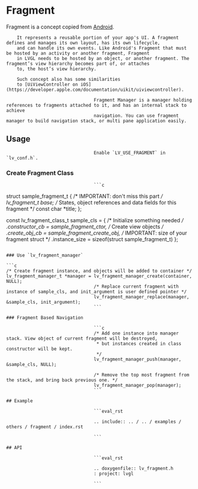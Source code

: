 
# Fragment

Fragment is a concept copied from [Android](https://developer.android.com/guide/fragments).

		It represents a reusable portion of your app's UI. A fragment defines and manages its own layout, has its own lifecycle,
		and can handle its own events. Like Android's Fragment that must be hosted by an activity or another fragment, Fragment
		in LVGL needs to be hosted by an object, or another fragment. The fragment’s view hierarchy becomes part of, or attaches
		to, the host’s view hierarchy.

		Such concept also has some similarities
		to [UiViewController on iOS](https://developer.apple.com/documentation/uikit/uiviewcontroller).

									 Fragment Manager is a manager holding references to fragments attached to it, and has an internal stack to achieve
									 navigation. You can use fragment manager to build navigation stack, or multi pane application easily.

## Usage

									 Enable `LV_USE_FRAGMENT` in `lv_conf.h`.

### Create Fragment Class

									 ```c
struct sample_fragment_t {
	/* IMPORTANT: don't miss this part */
	lv_fragment_t base;
	/* States, object references and data fields for this fragment */
	const char *title;
};

const lv_fragment_class_t sample_cls = {
	/* Initialize something needed */
	.constructor_cb = sample_fragment_ctor,
	/* Create view objects */
	.create_obj_cb = sample_fragment_create_obj,
	/* IMPORTANT: size of your fragment struct */
	.instance_size = sizeof(struct sample_fragment_t)
};
```

### Use `lv_fragment_manager`

```c
/* Create fragment instance, and objects will be added to container */
lv_fragment_manager_t *manager = lv_fragment_manager_create(container, NULL);
								 /* Replace current fragment with instance of sample_cls, and init_argument is user defined pointer */
								 lv_fragment_manager_replace(manager, &sample_cls, init_argument);
								 ```

### Fragment Based Navigation

								 ```c
								 /* Add one instance into manager stack. View object of current fragment will be destroyed,
								  * but instances created in class constructor will be kept.
								  */
								 lv_fragment_manager_push(manager, &sample_cls, NULL);

								 /* Remove the top most fragment from the stack, and bring back previous one. */
								 lv_fragment_manager_pop(manager);
								 ```

## Example

								 ```eval_rst

								 .. include:: .. / .. / examples / others / fragment / index.rst

								 ```

## API

								 ```eval_rst

								 .. doxygenfile:: lv_fragment.h
								 : project: lvgl

								 ```
